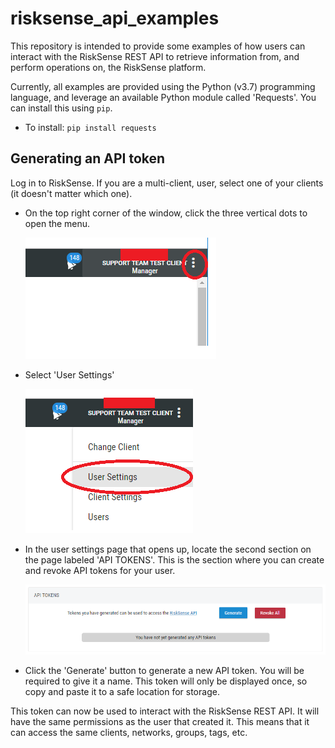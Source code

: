 # risksense_api_examples
This repository is intended to provide some examples of how users can interact with the RiskSense REST API to 
retrieve information from, and perform operations on, the RiskSense platform.  

Currently, all examples are provided using the Python (v3.7) programming language, and leverage an available Python
module called 'Requests'.  You can install this using `pip`.

* To install: `pip install requests`


## Generating an API token

Log in to RiskSense.  If you are a multi-client, user, select one of your clients (it doesn't matter which one).
* On the top right corner of the window, click the three vertical dots to open the menu.
  
  ![Menu Location](https://github.com/risksense/risksense_api_examples/blob/master/readme_images/menu_location.png)

* Select 'User Settings'
  
  ![User Settings](https://github.com/risksense/risksense_api_examples/blob/master/readme_images/user_settings_menu.png)

* In the user settings page that opens up, locate the second section on the page labeled 'API TOKENS'.  This is the 
section where you can create and revoke API tokens for your user.
  
  ![API TOKEN](https://github.com/risksense/risksense_api_examples/blob/master/readme_images/generate.PNG)

* Click the 'Generate' button to generate a new API token.  You will be required to give it a name.  This token
will only be displayed once, so copy and paste it to a safe location for storage.

This token can now be used to interact with the RiskSense REST API.  It will have the same permissions as the user 
that created it.  This means that it can access the same clients, networks, groups, tags, etc.
